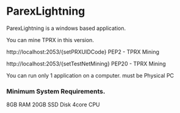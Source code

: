 # ParexLightning


ParexLightning is a windows based application.

You can mine TPRX in this version.

http://localhost:2053/{setPRXUIDCode}
PEP2 - TPRX Mining

http://localhost:2053/{setTestNetMining}
PEP20 - TPRX Mining

You can run only 1 application on a computer.
must be Physical PC

### Minimum System Requirements.

8GB RAM
20GB SSD Disk
4core CPU

